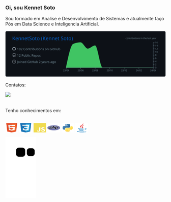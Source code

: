 ### Oi, sou Kennet Soto 

<p>Sou formado em Analise e Desenvolvimento de Sistemas e atualmente faço Pós em Data Science e Inteligencia Artificial.</p>


  
   [![Profile](https://raw.githubusercontent.com/KennetSoto/KennetSoto/main/profile-summary-card-output/github_dark/0-profile-details.svg)](https://github.com/vn7n24fzkq/github-profile-summary-cards)
   
 <p>Contatos:</p>
 <div>
<a href="https://br.linkedin.com/in/kennet-soto-b898868a" target="_blank"><img src="https://img.shields.io/badge/-LinkedIn-%230077B5?style=for-the-badge&logo=linkedin&logoColor=white" target="_blank"></a> 
</div><br>

<p>Tenho conhecimentos em: </p>
<div style="display: inline_block"><br>
  <img align="center" alt="HTML" height="30" width="40" src="https://raw.githubusercontent.com/devicons/devicon/master/icons/html5/html5-original.svg">
  <img align="center" alt="CSS" height="30" width="40" src="https://raw.githubusercontent.com/devicons/devicon/master/icons/css3/css3-original.svg">
  <img align="center" alt="Js" height="30" width="40" src="https://raw.githubusercontent.com/devicons/devicon/master/icons/javascript/javascript-plain.svg">
  <img align="center" alt="PHP" height="30" width="40" src="https://raw.githubusercontent.com/devicons/devicon/master/icons/php/php-original.svg">
  <img align="center" alt="PHP" height="30" width="40" src="https://raw.githubusercontent.com/devicons/devicon/master/icons/python/python-original.svg">
  <img align="center" alt="PHP" height="30" width="40" src="https://raw.githubusercontent.com/devicons/devicon/master/icons/java/java-original.svg">

  ![Snake animation](https://github.com/KennetSoto/KennetSoto/blob/output/github-contribution-grid-snake.svg)
  
</div>
